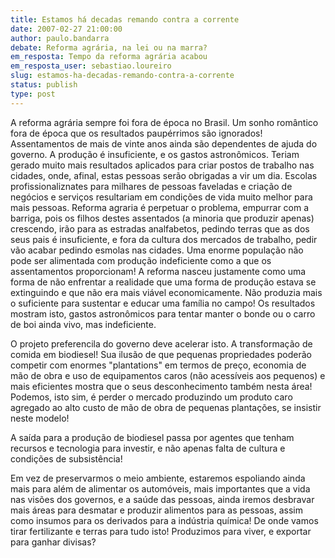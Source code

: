 ```yaml
---
title: Estamos há decadas remando contra a corrente
date: 2007-02-27 21:00:00
author: paulo.bandarra
debate: Reforma agrária, na lei ou na marra?
em_resposta: Tempo da reforma agrária acabou
em_resposta_user: sebastiao.loureiro
slug: estamos-ha-decadas-remando-contra-a-corrente
status: publish 
type: post
---
```


A reforma agrária sempre foi fora de época no Brasil. Um sonho romântico fora de época que os resultados paupérrimos são ignorados! Assentamentos de mais de vinte anos ainda são dependentes de ajuda do governo. A produção é insuficiente, e os gastos astronômicos. Teriam gerado muito mais resultados aplicados para criar postos de trabalho nas cidades, onde, afinal, estas pessoas serão obrigadas a vir um dia. Escolas profissionaliznates para milhares de pessoas faveladas e criação de negócios e serviços resultariam em condições de vida muito melhor para mais pessoas. Reforma agraria é perpetuar o problema, empurrar com a barriga, pois os filhos destes assentados (a minoria que produzir apenas) crescendo, irão para as estradas analfabetos, pedindo terras que as dos seus pais é insuficiente, e fora da cultura dos mercados de trabalho, pedir vão acabar pedindo esmolas nas cidades. Uma enorme população não pode ser alimentada com produção indeficiente como a que os assentamentos proporcionam! A reforma nasceu justamente como uma forma de não enfrentar a realidade que uma forma de produção estava se extinguindo e que não era mais viável economicamente. Não produzia mais o suficiente para sustentar e educar uma família no campo! Os resultados mostram isto, gastos astronômicos para tentar manter o bonde ou o carro de boi ainda vivo, mas indeficiente.   

O projeto preferencila do governo deve acelerar isto. A transformação de comida em biodiesel! Sua ilusão de que pequenas propriedades poderão competir com enormes "plantations" em termos de preço, economia de mão de obra e uso de equipamentos caros (não acessíveis aos pequenos) e mais eficientes mostra que o seus desconhecimento também nesta área! Podemos, isto sim, é perder o mercado produzindo um produto caro agregado ao alto custo de mão de obra de pequenas plantações, se insistir neste modelo!  

A saída para a produção de biodiesel passa por agentes que tenham recursos e tecnologia para investir, e não apenas falta de cultura e condições de subsistência!   

Em vez de preservarmos o meio ambiente, estaremos espoliando ainda mais para além de alimentar os automóveis, mais importantes que a vida nas visões dos governos, e a saúde das pessoas, ainda iremos desbravar mais áreas para desmatar e produzir alimentos para as pessoas, assim como insumos para os derivados para a indústria química! De onde vamos tirar fertilizante e terras para tudo isto! Produzimos para viver, e exportar para ganhar divisas?

